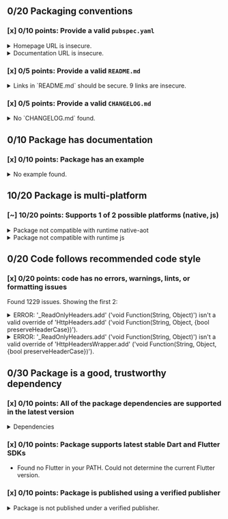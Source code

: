 ## 0/20 Packaging conventions

### [x] 0/10 points: Provide a valid `pubspec.yaml`

<details>
<summary>
Homepage URL is insecure.
</summary>

Update the `homepage` field and use a secure (`https`) URL.
</details>
<details>
<summary>
Documentation URL is insecure.
</summary>

Update the `documentation` field and use a secure (`https`) URL.
</details>

### [x] 0/5 points: Provide a valid `README.md`

<details>
<summary>
Links in `README.md` should be secure. 9 links are insecure.
</summary>

`README.md:2:4`

```
  ╷
2 │ <p><a href="http://rikulo.org/projects/stream">Stream</a> is a Dart web server supporting request routing, filtering, template engine, WebSocket, MVC design pattern and file-based static resources.</p>
  │    ^^^^^^^^^^^^^^^^^^^^^^^^^^^^^^^^^^^^^^^^^^^^
  ╵
```

Use `https` URLs instead.
</details>

### [x] 0/5 points: Provide a valid `CHANGELOG.md`

<details>
<summary>
No `CHANGELOG.md` found.
</summary>

Changelog entries help developers follow the progress of your package. See the [example](https://raw.githubusercontent.com/dart-lang/stagehand/master/templates/package-simple/CHANGELOG.md) generated by `stagehand`.
</details>

## 0/10 Package has documentation

### [x] 0/10 points: Package has an example

<details>
<summary>
No example found.
</summary>

See [package layout](https://dart.dev/tools/pub/package-layout#examples) guidelines on how to add an example.
</details>

## 10/20 Package is multi-platform

### [~] 10/20 points: Supports 1 of 2 possible platforms (**native**, js)

<details>
<summary>
Package not compatible with runtime native-aot
</summary>

Because:
* `package:stream/stream.dart` that imports:
* `package:stream/plugin.dart` that imports:
* `package:rikulo_commons/mirrors.dart` that imports:
* `dart:mirrors`
</details>
<details>
<summary>
Package not compatible with runtime js
</summary>

Because:
* `package:stream/stream.dart` that imports:
* `package:stream/plugin.dart` that imports:
* `package:rikulo_commons/io.dart` that imports:
* `dart:io`
</details>

## 0/20 Code follows recommended code style

### [x] 0/20 points: code has no errors, warnings, lints, or formatting issues

Found 1229 issues. Showing the first 2:

<details>
<summary>
ERROR: '_ReadOnlyHeaders.add' ('void Function(String, Object)') isn't a valid override of 'HttpHeaders.add' ('void Function(String, Object, {bool preserveHeaderCase})').
</summary>

`lib/src/connect_impl.dart:281:8`

```
    ╷
281 │   void add(String name, Object value) {
    │        ^^^
    ╵
```

To reproduce make sure you are using [pedantic](https://pub.dev/packages/pedantic#using-the-lints) and run `dartanalyzer lib/src/connect_impl.dart`
</details>
<details>
<summary>
ERROR: '_ReadOnlyHeaders.add' ('void Function(String, Object)') isn't a valid override of 'HttpHeadersWrapper.add' ('void Function(String, Object, {bool preserveHeaderCase})').
</summary>

`lib/src/connect_impl.dart:281:8`

```
    ╷
281 │   void add(String name, Object value) {
    │        ^^^
    ╵
```

To reproduce make sure you are using [pedantic](https://pub.dev/packages/pedantic#using-the-lints) and run `dartanalyzer lib/src/connect_impl.dart`
</details>

## 0/30 Package is a good, trustworthy dependency

### [x] 0/10 points: All of the package dependencies are supported in the latest version

<details>
<summary>
Dependencies
</summary>

|Package|Constraint|Compatible|Latest|
|:-|:-|:-|:-|
|[args]|any|1.6.0|1.6.0|
|[charcode]|any|1.1.3|1.1.3|
|[http]|any|0.12.1|0.12.1|
|[logging]|any|0.11.4|0.11.4|
|[path]|any|1.7.0|1.7.0|
|[rikulo_commons]|any|4.1.3|4.1.3|
|**Transitive dependencies**|
|[collection]|-|1.14.13|1.14.13|
|[http_parser]|-|3.1.4|3.1.4|
|[meta]|-|1.2.1|1.2.1|
|[mime]|-|0.9.6+3|0.9.6+3|
|[pedantic]|-|1.9.1|1.9.1|
|[source_span]|-|1.7.0|1.7.0|
|[string_scanner]|-|1.0.5|1.0.5|
|[term_glyph]|-|1.1.0|1.1.0|
|[typed_data]|-|1.2.0|1.2.0|

To reproduce run `pub outdated --no-dev-dependencies --up-to-date`.

[args]: https://pub.dev/packages/args
[charcode]: https://pub.dev/packages/charcode
[http]: https://pub.dev/packages/http
[logging]: https://pub.dev/packages/logging
[path]: https://pub.dev/packages/path
[rikulo_commons]: https://pub.dev/packages/rikulo_commons
[collection]: https://pub.dev/packages/collection
[http_parser]: https://pub.dev/packages/http_parser
[meta]: https://pub.dev/packages/meta
[mime]: https://pub.dev/packages/mime
[pedantic]: https://pub.dev/packages/pedantic
[source_span]: https://pub.dev/packages/source_span
[string_scanner]: https://pub.dev/packages/string_scanner
[term_glyph]: https://pub.dev/packages/term_glyph
[typed_data]: https://pub.dev/packages/typed_data

</details>

### [x] 0/10 points: Package supports latest stable Dart and Flutter SDKs

* Found no Flutter in your PATH. Could not determine the current Flutter version.

### [x] 0/10 points: Package is published using a verified publisher

<details>
<summary>
Package is not published under a verified publisher.
</summary>

See https://dart.dev/tools/pub/verified-publishers for more information.
</details>
